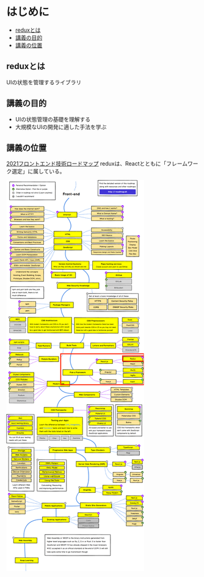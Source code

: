 # はじめに

- [reduxとは](#reduxとは)
- [講義の目的](#講義の目的)
- [講義の位置](#講義の位置)

## reduxとは

UIの状態を管理するライブラリ

## 講義の目的

- UIの状態管理の基礎を理解する
- 大規模なUIの開発に適した手法を学ぶ

## 講義の位置

[2021フロントエンド技術ロードマップ](https://roadmap.sh/frontend)
reduxは、Reactとともに「フレームワーク選定」に属している。

![](./frontend_loadmap.png)
